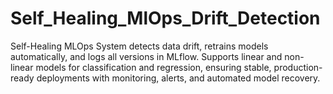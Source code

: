 # Self_Healing_MlOps_Drift_Detection
Self-Healing MLOps System detects data drift, retrains models automatically, and logs all versions in MLflow. Supports linear and non-linear models for classification and regression, ensuring stable, production-ready deployments with monitoring, alerts, and automated model recovery.
